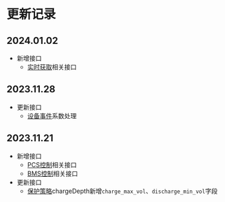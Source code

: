 # 更新记录

## 2024.01.02

* 新增接口
  * [实时获取](api/http/common-sync.md)相关接口

## 2023.11.28

* 更新接口
  * [设备事件](api/mqtt/device-event.md)系数处理

## 2023.11.21

* 新增接口
  * [PCS控制](api/http/pcs-control.md)相关接口
  * [BMS控制](api/http/bms-control.md)相关接口
* 更新接口
  * [保护策略](api/http/protection-strategy.md)chargeDepth新增`charge_max_vol`、`discharge_min_vol`字段
